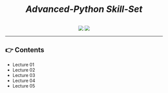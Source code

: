 <div align="center">
  <h1><i>Advanced-Python Skill-Set</i></h1><br>
  <img src="https://img.shields.io/badge/Python v3.9.5-3776AB?style=for-the-badge&logo=python&logoColor=white"/>
  <img src="https://img.shields.io/badge/PyCharm-0e9e15.svg?&style=for-the-badge&logo=PyCharm&logoColor=white"/>
</div>

---  

## **👉 Contents**
- Lecture 01
- Lecture 02
- Lecture 03
- Lecture 04
- Lecture 05
